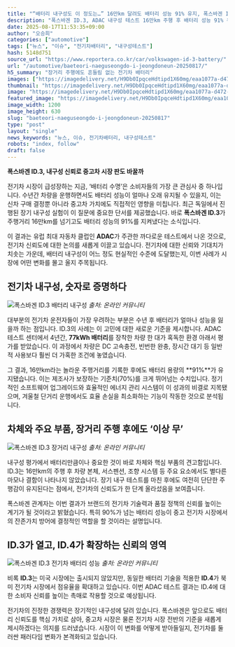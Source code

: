 ```yaml
---
title: "“배터리 내구성도 이 정도는…” 16만km 달려도 배터리 성능 91% 유지, 폭스바겐 ID.3 내구성에 ‘깜짝’"
description: "폭스바겐 ID.3, ADAC 내구성 테스트 16만km 주행 후 배터리 성능 91% 유지 ..."
date: 2025-08-17T11:53:35+09:00
author: "오승희"
categories: ["automotive"]
tags: ["뉴스", "이슈", "전기차배터리", "내구성테스트"]
hash: 5148d751
source_url: "https://www.reportera.co.kr/car/volkswagen-id-3-battery/"
url: "/automotive/baeteori-naeguseongdo-i-jeongdoneun-20250817/"
h5_summary: "장거리 주행에도 흔들림 없는 전기차 배터리"
images: ["https://imagedelivery.net/H9Db0IpqceHdtipd1X60mg/eaa1077a-d472-459e-354a-d42c276fcc00/public", "https://imagedelivery.net/H9Db0IpqceHdtipd1X60mg/32979f22-0458-475c-b735-21aca76f5200/public", "https://imagedelivery.net/H9Db0IpqceHdtipd1X60mg/997facd3-5576-4f2b-1978-6e35f4d13800/public", "https://imagedelivery.net/H9Db0IpqceHdtipd1X60mg/828c379b-b171-4a7a-1989-c71f11d13f00/public"]
thumbnail: "https://imagedelivery.net/H9Db0IpqceHdtipd1X60mg/eaa1077a-d472-459e-354a-d42c276fcc00/public"
image: "https://imagedelivery.net/H9Db0IpqceHdtipd1X60mg/eaa1077a-d472-459e-354a-d42c276fcc00/public"
featured_image: "https://imagedelivery.net/H9Db0IpqceHdtipd1X60mg/eaa1077a-d472-459e-354a-d42c276fcc00/public"
image_width: 1200
image_height: 630
slug: "baeteori-naeguseongdo-i-jeongdoneun-20250817"
type: "post"
layout: "single"
news_keywords: "뉴스, 이슈, 전기차배터리, 내구성테스트"
robots: "index, follow"
draft: false
---
```


**폭스바겐 ID.3, 내구성 신뢰로 중고차 시장 판도 바꿀까**

전기차 시장이 급성장하는 지금, ‘배터리 수명’은 소비자들의 가장 큰 관심사 중 하나입니다. 수년간 차량을 운행하면서도 배터리 성능이 얼마나 오래 유지될 수 있을지, 이는 신차 구매 결정뿐 아니라 중고차 가치에도 직접적인 영향을 미칩니다. 최근 독일에서 진행된 장기 내구성 실험이 이 질문에 중요한 단서를 제공했습니다. 바로 **폭스바겐 ID.3**가 주행거리 16만km를 넘기고도 배터리 성능의 91%를 지켜냈다는 소식입니다.

이 결과는 유럽 최대 자동차 클럽인 **ADAC**가 주관한 까다로운 테스트에서 나온 것으로, 전기차 신뢰도에 대한 논의를 새롭게 이끌고 있습니다. 전기차에 대한 신뢰와 기대치가 치솟는 가운데, 배터리 내구성이 어느 정도 현실적인 수준에 도달했는지, 이번 사례가 시장에 어떤 변화를 몰고 올지 주목됩니다.

## 전기차 내구성, 숫자로 증명하다

![폭스바겐 ID.3 배터리 내구성](https://imagedelivery.net/H9Db0IpqceHdtipd1X60mg/997facd3-5576-4f2b-1978-6e35f4d13800/public)
*출처: 온라인 커뮤니티*


대부분의 전기차 운전자들이 가장 우려하는 부분은 수년 후 배터리가 얼마나 성능을 잃을까 하는 점입니다. ID.3의 사례는 이 고민에 대한 새로운 기준을 제시합니다. ADAC 테스트 센터에서 4년간, **77kWh 배터리**를 장착한 차량 한 대가 혹독한 환경 아래서 평가를 받았습니다. 이 과정에서 차량은 DC 고속충전, 빈번한 완충, 장시간 대기 등 일반적 사용보다 훨씬 더 가혹한 조건에 놓였습니다.

그 결과, 16만km라는 놀라운 주행거리를 기록한 후에도 배터리 용량의 **91%**가 유지됐습니다. 이는 제조사가 보장하는 기준치(70%)를 크게 뛰어넘는 수치입니다. 정기적인 소프트웨어 업그레이드와 효율적인 에너지 관리 시스템이 이 성과의 비결로 지목됐으며, 겨울철 단거리 운행에서도 효율 손실을 최소화하는 기능이 작동한 것으로 분석됩니다.

## 차체와 주요 부품, 장거리 주행 후에도 ‘이상 무’

![폭스바겐 ID.3 장거리 내구성](https://imagedelivery.net/H9Db0IpqceHdtipd1X60mg/828c379b-b171-4a7a-1989-c71f11d13f00/public)
*출처: 온라인 커뮤니티*


내구성 평가에서 배터리만큼이나 중요한 것이 바로 차체와 핵심 부품의 견고함입니다. ID.3는 16만km의 주행 후 차량 본체, 서스펜션, 조향 시스템 등 주요 요소에서도 별다른 마모나 결함이 나타나지 않았습니다. 장기 내구 테스트를 마친 후에도 여전히 단단한 주행감이 유지된다는 점에서, 전기차의 신뢰도가 한 단계 올라섰음을 보여줍니다.

폭스바겐 관계자는 이번 결과가 브랜드의 전기차 기술력과 품질 정책의 신뢰를 높이는 계기가 될 것이라고 밝혔습니다. 특히 90%가 넘는 배터리 성능이 중고 전기차 시장에서의 잔존가치 방어에 결정적인 역할을 할 것이라는 설명입니다.

## ID.3가 열고, ID.4가 확장하는 신뢰의 영역

![폭스바겐 ID.3 전기차 배터리 성능](https://imagedelivery.net/H9Db0IpqceHdtipd1X60mg/32979f22-0458-475c-b735-21aca76f5200/public)
*출처: 온라인 커뮤니티*


비록 **ID.3**는 미국 시장에는 출시되지 않았지만, 동일한 배터리 기술을 적용한 **ID.4**가 북미 전기차 시장에서 점유율을 확대하고 있습니다. 이번 ADAC 테스트 결과는 ID.4에 대한 소비자 신뢰를 높이는 촉매로 작용할 것으로 예상됩니다.

전기차의 진정한 경쟁력은 장기적인 내구성에 달려 있습니다. 폭스바겐은 앞으로도 배터리 신뢰도를 핵심 가치로 삼아, 중고차 시장은 물론 전기차 시장 전반의 기준을 새롭게 제시하겠다는 의지를 드러냈습니다. 시장이 이 변화를 어떻게 받아들일지, 전기차를 둘러싼 패러다임 변화가 본격화되고 있습니다.
